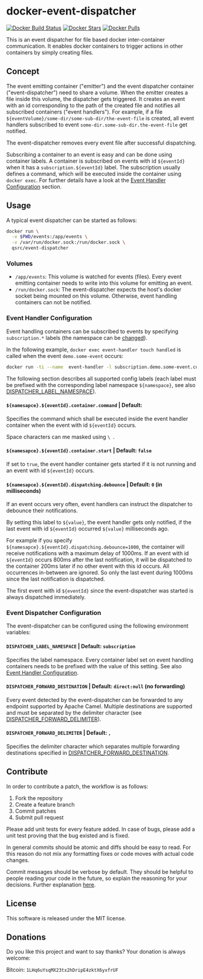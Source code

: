 # docker-event-dispatcher

[![Docker Build Status](https://img.shields.io/docker/build/qsrc/event-dispatcher.svg?style=for-the-badge)](https://hub.docker.com/r/qsrc/event-dispatcher/)
[![Docker Stars](https://img.shields.io/docker/stars/qsrc/event-dispatcher.svg?style=for-the-badge)](https://hub.docker.com/r/qsrc/event-dispatcher/)
[![Docker Pulls](https://img.shields.io/docker/pulls/qsrc/event-dispatcher.svg?style=for-the-badge)](https://hub.docker.com/r/qsrc/event-dispatcher/)


This is an event dispatcher for file based docker inter-container communication. It enables docker containers to trigger 
actions in other containers by simply creating files. 


## Concept

The event emitting container ("emitter") and the event dispatcher container ("event-dispatcher") need to share a volume.
When the emitter creates a file inside this volume, the dispatcher gets triggered. It creates an event with an id 
corresponding to the path of the created file and notifies all subscribed containers ("event handlers"). 
For example, if a file `${eventVolume}/some-dir/some-sub-dir/the-event-file` is created, all event handlers subscribed to
 event `some-dir.some-sub-dir.the-event-file` get notified.

The event-dispatcher removes every event file after successful dispatching.

Subscribing a container to an event is easy and can be done using container labels. A container is subscribed on 
events with id `${eventId}` when it has a `subscription.${eventId}` label. 
The subscription usually defines a command, which will be executed inside the container using `docker exec`. For further
details have a look at the [Event Handler Configuration](#Event-Handler-Configuration) section.


## Usage

A typical event dispatcher can be started as follows:

```bash
docker run \
  -v $PWD/events:/app/events \
  -v /var/run/docker.sock:/run/docker.sock \
  qsrc/event-dispatcher
```

### Volumes
* `/app/events`: This volume is watched for events (files). Every event emitting container needs to write into this 
volume for emitting an event.
* `/run/docker.sock`: The event-dispatcher expects the host's docker socket being mounted on this volume. Otherwise,
event handling containers can not be notified.

### Event Handler Configuration
Event handling containers can be subscribed to events by specifying `subscription.*` labels (the namespace can be 
[changed](#DISPATCHER_LABEL_NAMESPACE)).

In the following example, `docker exec event-handler touch handled` is called when the event `demo.some-event` occurs:
```bash
docker run -ti --name  event-handler -l subscription.demo.some-event.container.command=touch\ handled alpine sh

```

The following section describes all supported config labels (each label must be prefixed with
the corresponding label namespace `${namespace}`, see also 
[DISPATCHER_LABEL_NAMESPACE](#DISPATCHER_LABEL_NAMESPACE)).

#### `${namesapce}.${eventId}.container.command` | Default: ` `

Specifies the command which shall be executed inside the event handler container when the event with id `${eventId}`
occurs. 

Space characters can me masked using `\ `.

#### `${namesapce}.${eventId}.container.start` | Default: `false`
If set to `true`, the event handler container gets started if it is not running and an event with id `${eventId}`
occurs. 

#### `${namesapce}.${eventId}.dispatching.debounce` | Default: `0` (in milliseconds)
If an event occurs very often, event handlers can instruct the dispatcher to debounce their notifications.

By setting this label to `${value}`, the event handler gets only notified, if the last event with id `${eventId}` 
occurred `${value}` milliseconds ago.

For example if you specify `${namesapce}.${eventId}.dispatching.debounce=1000`, the container will receive notifications
with a maximum delay of 1000ms. If an event with id `${eventId}` occurs 800ms after the last notification, it will be 
dispatched to the container 200ms later if no other event with this id occurs. All occurrences in-between are ignored. 
So only the last event during 1000ms since the last notification is dispatched. 

The first event with id `${eventId}` since the event-dispatcher was started is always dispatched immediately.


### Event Dispatcher Configuration
The event-dispatcher can be configured using the following environment variables:

#### <a name="DISPATCHER_LABEL_NAMESPACE"></a> `DISPATCHER_LABEL_NAMESPACE` | Default: `subscription`
Specifies the label namespace. Every container label set on event handling containers needs to be prefixed with the 
value of this setting. See also [Event Handler Configuration](#Event-Handler-Configuration).

#### <a name="DISPATCHER_FORWARD_DESTINATION"></a> `DISPATCHER_FORWARD_DESTINATION` | Default: `direct:null` (no forwarding)
Every event detected by the event-dispatcher can be forwarded to any endpoint supported by Apache Camel.
Multiple destinations are supported and must be separated by the delimiter character (see
[DISPATCHER_FORWARD_DELIMITER](#DISPATCHER_FORWARD_DELIMITER)).

#### <a name="DISPATCHER_FORWARD_DELIMITER"></a> `DISPATCHER_FORWARD_DELIMITER` | Default: `,`
Specifies the delimiter character which separates multiple forwarding destinations specified in
[DISPATCHER_FORWARD_DESTINATION](#DISPATCHER_FORWARD_DESTINATION).

## Contribute
In order to contribute a patch, the workflow is as follows:

1. Fork the repository
2. Create a feature branch
3. Commit patches
4. Submit pull request

Please add unit tests for every feature added. In case of bugs, please add a unit test proving that the bug existed and
is fixed.

In general commits should be atomic and diffs should be easy to read. For this reason do not mix any formatting fixes or
code moves with actual code changes.

Commit messages should be verbose by default. They should be helpful to people reading your code in the future, so
explain the reasoning for your decisions. Further explanation [here](http://chris.beams.io/posts/git-commit/).

## License
This software is released under the MIT license.

## Donations
Do you like this project and want to say thanks? Your donation is always welcome:

Bitcoin: `1LHq6uYsqMX23tx2hDripE4zktX6yxfrUF`
